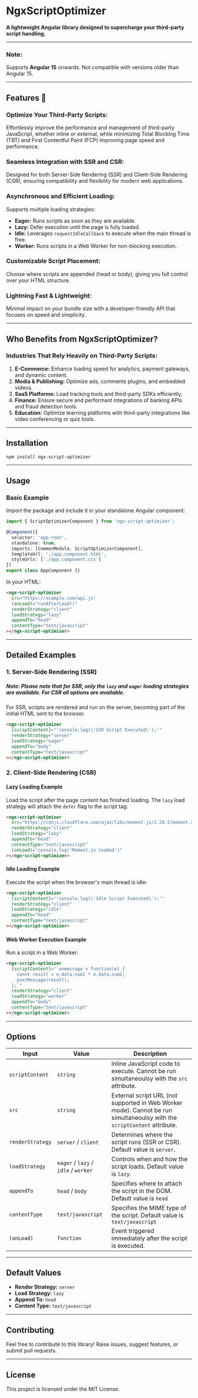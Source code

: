 # NgxScriptOptimizer

**A lightweight Angular library designed to supercharge your third-party script handling.**

---

### **Note**:
Supports **Angular 15** onwards. Not compatible with versions older than Angular 15.

---

## Features 🎯

### **Optimize Your Third-Party Scripts:**
Effortlessly improve the performance and management of third-party JavaScript, whether inline or external, while minimizing Total Blocking Time (TBT) and First Contentful Paint (FCP) improving page speed and performance.

### **Seamless Integration with SSR and CSR:**
Designed for both Server-Side Rendering (SSR) and Client-Side Rendering (CSR), ensuring compatibility and flexibility for modern web applications.

### **Asynchronous and Efficient Loading:**
Supports multiple loading strategies:
- **Eager:** Runs scripts as soon as they are available.
- **Lazy:** Defer execution until the page is fully loaded.
- **Idle:** Leverages `requestIdleCallback` to execute when the main thread is free.
- **Worker:** Runs scripts in a Web Worker for non-blocking execution.

### **Customizable Script Placement:**
Choose where scripts are appended (head or body), giving you full control over your HTML structure.

### **Lightning Fast & Lightweight:**
Minimal impact on your bundle size with a developer-friendly API that focuses on speed and simplicity.

---

## **Who Benefits from NgxScriptOptimizer?**

### Industries That Rely Heavily on Third-Party Scripts:
1. **E-Commerce:** Enhance loading speed for analytics, payment gateways, and dynamic content.
2. **Media & Publishing:** Optimize ads, comments plugins, and embedded videos.
3. **SaaS Platforms:** Load tracking tools and third-party SDKs efficiently.
4. **Finance:** Ensure secure and performant integrations of banking APIs and fraud detection tools.
5. **Education:** Optimize learning platforms with third-party integrations like video conferencing or quiz tools.

---

## **Installation**

```bash
npm install ngx-script-optimizer
```

---

## **Usage**

### **Basic Example**

Import the package and include it in your standalone Angular component:

```typescript
import { ScriptOptimizerComponent } from 'ngx-script-optimizer';

@Component({
  selector: 'app-root',
  standalone: true,
  imports: [CommonModule, ScriptOptimizerComponent],
  templateUrl: './app.component.html',
  styleUrls: ['./app.component.css']
})
export class AppComponent {}
```

In your HTML:

```html
<ngx-script-optimizer
  src="https://example.com/api.js"
  (onLoad)="runAfterLoad()"
  renderStrategy="client"
  loadStrategy="lazy"
  appendTo="head"
  contentType="text/javascript"
></ngx-script-optimizer>
```

---

## **Detailed Examples**

### **1. Server-Side Rendering (SSR)**
##### **Note**: Please note that for SSR, only the `lazy` and `eager` loading strategies are available. For CSR all options are available.
For SSR, scripts are rendered and run on the server, becoming part of the initial HTML sent to the browser.

```html
<ngx-script-optimizer
  [scriptContent]="'console.log(\'SSR Script Executed\');'"
  renderStrategy="server"
  loadStrategy="eager"
  appendTo="body"
  contentType="text/javascript"
></ngx-script-optimizer>
```

### **2. Client-Side Rendering (CSR)**

#### **Lazy Loading Example**

Load the script after the page content has finished loading. The `lazy` load strategy will attach the `defer` flag to the script tag:

```html
<ngx-script-optimizer
  src="https://cdnjs.cloudflare.com/ajax/libs/moment.js/2.29.1/moment.min.js"
  renderStrategy="client"
  loadStrategy="lazy"
  appendTo="head"
  contentType="text/javascript"
  (onLoad)="console.log('Moment.js loaded')"
></ngx-script-optimizer>
```

#### **Idle Loading Example**
Execute the script when the browser's main thread is idle:

```html
<ngx-script-optimizer
  [scriptContent]="'console.log(\'Idle Script Executed\');'"
  renderStrategy="client"
  loadStrategy="idle"
  appendTo="head"
  contentType="text/javascript"
></ngx-script-optimizer>
```

#### **Web Worker Execution Example**

Run a script in a Web Worker:

```html
<ngx-script-optimizer
  [scriptContent]="`onmessage = function(e) {
    const result = e.data.num1 * e.data.num2;
    postMessage(result);
  };`"
  renderStrategy="client"
  loadStrategy="worker"
  appendTo="body"
  contentType="text/javascript"
></ngx-script-optimizer>
```

---

## **Options**

| Input            | Value            | Description                                                                 |
|------------------|------------------|-----------------------------------------------------------------------------|
| `scriptContent`  | `string`         | Inline JavaScript code to execute. Cannot be run simultaneoulsy with the `src` attribute.                                          |
| `src`            | `string`         | External script URL (not supported in Web Worker mode). Cannot be run simultaneoulsy with the `scriptContent` attribute.                    |
| `renderStrategy` | `server` / `client` | Determines where the script runs (SSR or CSR). Default value is `server`.                           |
| `loadStrategy`   | `eager` / `lazy` / `idle` / `worker` | Controls when and how the script loads. Default value is `lazy`.                                     |
| `appendTo`       | `head` / `body`  | Specifies where to attach the script in the DOM. Default value is `head`                         |
| `contentType`    | `text/javascript` | Specifies the MIME type of the script. Default value is `text/javascript`                                     |
| `(onLoad)`       | `function`       | Event triggered immediately after the script is executed.                            |

---

## **Default Values**
- **Render Strategy:** `server`
- **Load Strategy:** `lazy`
- **Append To:** `head`
- **Content Type:** `text/javascript`

---

## **Contributing**

Feel free to contribute to this library! Raise issues, suggest features, or submit pull requests.

---

## **License**

This project is licensed under the MIT License.

